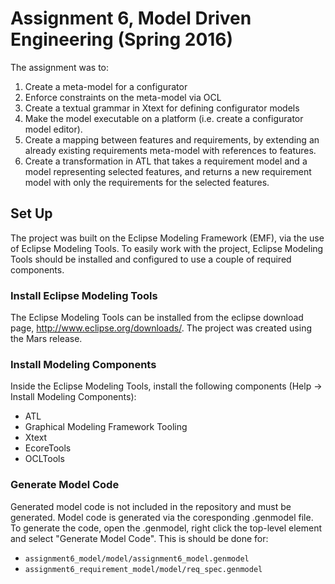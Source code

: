# Assignment 6, Model Driven Engineering (Spring 2016)

The assignment was to:
  1. Create a meta-model for a configurator
  2. Enforce constraints on the meta-model via OCL
  3. Create a textual grammar in Xtext for defining configurator models
  4. Make the model executable on a platform (i.e. create a configurator model editor).
  5. Create a mapping between features and requirements, by extending an already 
  existing requirements meta-model with references to features.
  6. Create a transformation in ATL that takes a requirement model and a model
  representing selected features, and returns a new requirement model with only
  the requirements for the selected features.


## Set Up

The project was built on the Eclipse Modeling Framework (EMF), via the use of
Eclipse Modeling Tools. To easily work with the project, Eclipse Modeling Tools 
should be installed and configured to use a couple of required components.

### Install Eclipse Modeling Tools
The Eclipse Modeling Tools can be installed from the eclipse download page, 
http://www.eclipse.org/downloads/. The project was created using the Mars 
release.

### Install Modeling Components

Inside the Eclipse Modeling Tools, install the following components 
(Help -> Install Modeling Components):

- ATL
- Graphical Modeling Framework Tooling
- Xtext
- EcoreTools
- OCLTools
 
### Generate Model Code

Generated model code is not included in the repository and must be generated.
Model code is generated via the coresponding .genmodel file. To generate
the code, open the .genmodel, right click the top-level element and select
"Generate Model Code". This is should be done for:
  - `assignment6_model/model/assignment6_model.genmodel`
  - `assignment6_requirement_model/model/req_spec.genmodel`
